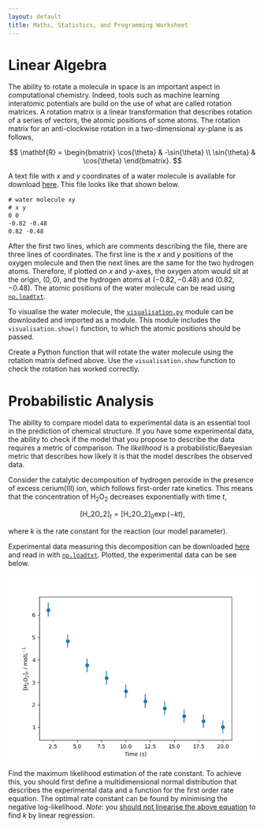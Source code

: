 ```yaml
---
layout: default
title: Maths, Statistics, and Programming Worksheet
---
```


<script type="text/x-mathjax-config">
    MathJax.Hub.Config({
      tex2jax: {
        skipTags: ['script', 'noscript', 'style', 'textarea', 'pre'],
        inlineMath: [['$','$']]
      }
    });
  </script>
  <script src="https://cdn.mathjax.org/mathjax/latest/MathJax.js?config=TeX-AMS-MML_HTMLorMML" type="text/javascript"></script> 

# Linear Algebra

The ability to rotate a molecule in space is an important aspect in computational chemistry. 
Indeed, tools such as machine learning interatomic potentials are build on the use of what are called rotation matrices. 
A rotation matrix is a linear transformation that describes rotation of a series of vectors, the atomic positions of some atoms. 
The rotation matrix for an anti-clockwise rotation in a two-dimensional *xy*-plane is as follows, 

$$
\mathbf{R} = \begin{bmatrix} \cos{\theta} & -\sin{\theta} \\ \sin{\theta} & \cos{\theta} \end{bmatrix}.
$$

A text file with *x* and *y* coordinates of a water molecule is available for download [here](./water.txt). 
This file looks like that shown below. 

```
# water molecule xy
# x y
0 0
-0.82 -0.48
0.82 -0.48
```

After the first two lines, which are comments describing the file, there are three lines of coordinates. 
The first line is the *x* and *y* positions of the oxygen molecule and then the next lines are the same for the two hydrogen atoms. 
Therefore, if plotted on *x* and *y*-axes, the oxygen atom would sit at the origin, $(0, 0)$, and the hydrogen atoms at $(-0.82, -0.48)$ and $(0.82, -0.48)$. 
The atomic positions of the water molecule can be read using [`np.loadtxt`](https://numpy.org/doc/stable/reference/generated/numpy.loadtxt). 

To visualise the water molecule, the [`visualisation.py`](./visualisation.py) module can be downloaded and imported as a module. 
This module includes the `visualisation.show()` function, to which the atomic positions should be passed. 

Create a Python function that will rotate the water molecule using the rotation matrix defined above. 
Use the `visualisation.show` function to check the rotation has worked correctly. 

# Probabilistic Analysis

The ability to compare model data to experimental data is an essential tool in the prediction of chemical structure. 
If you have some experimental data, the ability to check if the model that you propose to describe the data requires a metric of comparison. 
The *likelihood* is a probabilistic/Baeyesian metric that describes how likely it is that the model describes the observed data. 

Consider the catalytic decomposition of hydrogen peroxide in the presence of excess cerium(III) ion, which follows first-order rate kinetics. 
This means that the concentration of H<sub>2</sub>O<sub>2</sub> decreases exponentially with time $t$, 

$$
[\text{H_2O_2}]_t = [\text{H_2O_2}]_0 \exp(-kt), 
$$

where $k$ is the rate constant for the reaction (our model parameter). 

Experimental data measuring this decomposition can be downloaded [here](./first-order.txt) and read in with [`np.loadtxt`](https://numpy.org/doc/stable/reference/generated/numpy.loadtxt). 
Plotted, the experimental data can be see below. 

![Experimental data showing the exponential decay of H2O2](./h2o2.png)

Find the maximum likelihood estimation of the rate constant.
To achieve this, you should first define a multidimensional normal distribution that describes the experimental data and a function for the first order rate equation. 
The optimal rate constant can be found by minimising the negative log-likelihood. 
*Note*: you [should not linearise the above equation](https://doi.org/10.1021/acs.jchemed.3c00466) to find $k$ by linear regression.